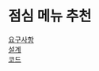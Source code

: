 # 점심 메뉴 추천

[요구사항](../java-menu/README.md)  
[설계](../java-menu/docs/README.md)  
[코드](../java-menu/)
